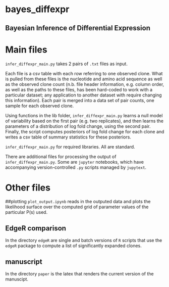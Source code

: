 # bayes_diffexpr
## Bayesian Inference of Differential Expression

# Main files
`infer_diffexpr_main.py` takes 2 pairs of `.txt` files as input. 

Each file is a csv table with each row referring to one observed clone. What is pulled from these files is the nucleotide and amino acid sequence as well as the observed clone count (n.b. file header information, e.g. column order, as well as the paths to these files, has been hard-coded to work with a particular dataset; any application to another dataset with require changing this information). Each pair is merged into a data set of pair counts, one sample for each observed clone.

Using functions in the lib folder, `infer_diffexpr_main.py` learns a null model of variability based on the first pair (e.g. two replicates), and then learns the parameters of a distribution of log fold change, using the second pair. Finally, the script computes posteriors of log fold change for each clone and writes a csv table of summary statistics for these posteriors.  

`infer_diffexpr_main.py` for required libraries. All are standard.

There are additional files for processing the output of `infer_diffexpr_main.py`. Some are `jupyter` notebooks, which have accompanying version-controlled `.py` scripts managed by `jupytext`.

# Other files
##plotting
`plot_output.ipynb` reads in the outputed data and plots the likelihood surface over the computed grid of parameter values of the particular P(s) used.

## EdgeR comparison
In the directory `edgeR` are single and batch versions of `R` scripts that use the `edgeR` package to compute a list of significantly expanded clones. 

## manuscript
In the directory `paper` is the latex that renders the current version of the manuscipt.
